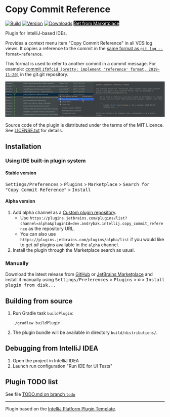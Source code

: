 # Copy Commit Reference

[![Build](https://github.com/rybak/intellij-copy-commit-reference/workflows/Build/badge.svg)][GitHubActions]
[![Version](https://img.shields.io/jetbrains/plugin/v/22138-copy-commit-reference.svg)][Marketplace]
[![Downloads](https://img.shields.io/jetbrains/plugin/d/22138-copy-commit-reference.svg)][Marketplace]
<a href="https://plugins.jetbrains.com/plugin/22138-copy-commit-reference" style="color:#fff !important;background: #000 url(https://plugins.jetbrains.com/static/versions/28134/button-install.png) no-repeat;">Get from Marketplace</a>

Plugin for IntelliJ-based IDEs.

<!-- Plugin description -->
Provides a context menu item "Copy Commit Reference" in all VCS log views. It copies a reference to the commit in
the [same format as `git log --format=reference`](https://git-scm.com/docs/git-log#_pretty_formats).

This format is used to refer to another commit in a commit message.  For example:
[commit `1f0fc1d (pretty: implement 'reference' format, 2019-11-20)`](https://github.com/git/git/commit/1f0fc1db8599f87520494ca4f0e3c1b6fabdf997)
in the git.git repository.
<!-- Plugin description end -->

![Screenshot of changed context menu in tab "Log"](images/tab-log.png "How the menu looks like in tab 'Log'")

Source code of the plugin is distributed under the terms of the MIT Licence.
See [LICENSE.txt](LICENSE.txt) for details.

## Installation

### Using IDE built-in plugin system

#### Stable version

<kbd>Settings/Preferences</kbd> > <kbd>Plugins</kbd> > <kbd>Marketplace</kbd> > <kbd>Search for "Copy Commit Reference"</kbd> >
<kbd>Install</kbd>

#### Alpha version

1. Add alpha channel as a [Custom plugin repository][CustomPluginRepository].
   - Use `https://plugins.jetbrains.com/plugins/list?channel=alpha&pluginId=dev.andrybak.intellij.copy_commit_reference`
     as the repository URL.
   - You can also use `https://plugins.jetbrains.com/plugins/alpha/list` if you
     would like to get _all_ plugins available in the `alpha` channel.
2. Install the plugin through the Marketplace search as usual.
  
### Manually

Download the latest release from [GitHub][GitHubLatestRelease] or [JetBrains Marketplace][MarketplaceVersions]
and install it manually using
<kbd>Settings/Preferences</kbd> > <kbd>Plugins</kbd> > <kbd>⚙️</kbd> > <kbd>Install plugin from disk...</kbd>

## Building from source

1. Run Gradle task `buildPlugin`:
   ```
   ./gradlew buildPlugin
   ```
2. The plugin bundle will be available in directory `build/distributions/`.

## Debugging from IntelliJ IDEA

1. Open the project in IntelliJ IDEA
2. Launch run configuration "Run IDE for UI Tests"

## Plugin TODO list
See file [TODO.md on branch `todo`][TODO]

---
Plugin based on the [IntelliJ Platform Plugin Template][template].

[CustomPluginRepository]: https://www.jetbrains.com/help/idea/managing-plugins.html#repos
[template]: https://github.com/JetBrains/intellij-platform-plugin-template
[AnnotateToggleAction]: https://github.com/JetBrains/intellij-community/blob/master/platform/vcs-impl/src/com/intellij/openapi/vcs/actions/AnnotateToggleAction.java#L199-L202
[GitHubActions]: https://github.com/rybak/intellij-copy-commit-reference/actions
[GitHubLatestRelease]: https://github.com/rybak/intellij-copy-commit-reference/releases/latest
[Marketplace]: https://plugins.jetbrains.com/plugin/22138-copy-commit-reference
[MarketplaceVersions]: https://plugins.jetbrains.com/plugin/22138-copy-commit-reference/versions
[TODO]: https://github.com/rybak/intellij-copy-commit-reference/blob/todo/TODO.md
